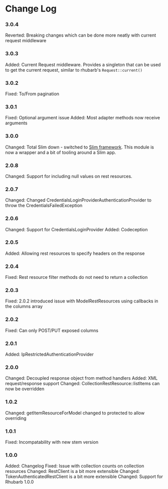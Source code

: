 # Change Log

### 3.0.4  
Reverted:   Breaking changes which can be done more neatly with current request middleware

### 3.0.3
Added:      Current Request middleware. Provides a singleton that can be used to get the current request, similar to rhubarb's `Request::current()` 

### 3.0.2
Fixed:      To/From pagination

### 3.0.1

Fixed:	    Optional argument issue
Added:	    Most adapter methods now receive arguments

### 3.0.0

Changed:    Total Slim down - switched to [Slim framework](https://www.slimframework.com).
This module is now a wrapper and a bit of tooling around a Slim app.

### 2.0.8

Changed:    Support for including null values on rest resources.

### 2.0.7

Changed:    Changed CredentialsLoginProviderAuthenticationProvider to throw the CredentialsFailedException

### 2.0.6

Changed:    Support for CredentialsLoginProvider
Added:      Codeception 

### 2.0.5

Added:      Allowing rest resources to specify headers on the response

### 2.0.4
Fixed:      Rest resource filter methods do not need to return a collection

### 2.0.3

Fixed:      2.0.2 introduced issue with ModelRestResources using callbacks in the columns array

### 2.0.2

Fixed:      Can only POST/PUT exposed columns

### 2.0.1

Added:      IpRestrictedAuthenticationProvider

### 2.0.0

Changed:    Decoupled response object from method handlers
Added:      XML request/response support
Changed:    CollectionRestResource::listItems can now be overridden

### 1.0.2

Changed:    getItemResourceForModel changed to protected to allow overriding

### 1.0.1

Fixed:		Incompatability with new stem version

### 1.0.0

Added:		Changelog
Fixed:      Issue with collection counts on collection resources
Changed:    RestClient is a bit more extensible
Changed:    TokenAuthenticatedRestClient is a bit more extensible
Changed:	Support for Rhubarb 1.0.0
